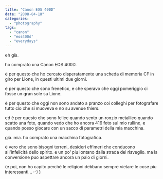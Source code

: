 ```yaml
---
title: "Canon EOS 400D"
date: "2008-04-18"
categories: 
  - "photography"
tags: 
  - "canon"
  - "eos400d"
  - "everydays"
---
```


eh già.

ho comprato una Canon EOS 400D.

è per questo che ho cercato disperatamente una scheda di memoria CF in giro per Lione, in questi ultimi due giorni.

è per questo che sono frenetico, e che speravo che oggi pomeriggio ci fosse un gran sole su Lione.

è per questo che oggi non sono andato a pranzo coi colleghi per fotografare tutto cio che si muoveva e no su avenue thiers.

ed è per questo che sono felice quando sento un ronzio metallico quando scatto una foto, quando vedo che ho ancora 416 foto sul mio rullino, e quando posso giocare con un sacco di parametri della mia macchina.

già. mia. ho comprato una macchina fotografica.

è vero che sono bisogni terreni, desideri effimeri che conducono all'infelicità dello spirito. e un po' piu lontano dalla strada del risveglio. ma la conversione puo aspettare ancora un paio di giorni.

(e poi, non ho capito perchè le religioni debbano sempre vietare le cose piu interessanti... :-) )
